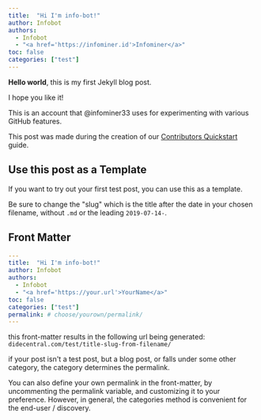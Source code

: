```yaml
---
title:  "Hi I'm info-bot!"
author: Infobot
authors:
  - Infobot
  - "<a href='https://infominer.id'>Infominer</a>"
toc: false
categories: ["test"]
---
```



**Hello world**, this is my first Jekyll blog post.

I hope you like it!

This is an account that @infominer33 uses for experimenting with various GitHub features.

This post was made during the creation of our [Contributors Quickstart](/contributors-quickstart/) guide.


## Use this post as a Template

If you want to try out your first test post, you can use this as a template.

Be sure to change the "slug" which is the title after the date in your chosen filename, without `.md` or the leading `2019-07-14-`.


## Front Matter 

```yaml
---
title:  "Hi I'm info-bot!"
author: Infobot
authors:
  - Infobot
  - "<a href='https://your.url'>YourName</a>"
toc: false
categories: ["test"]
permalink: # choose/yourown/permalink/
---
```

this front-matter results in the following url being generated: `didecentral.com/test/title-slug-from-filename/`

if your post isn't a test post, but a blog post, or falls under some other category, the category determines the permalink.

You can also define your own permalink in the front-matter, by uncommenting the permalink variable, and customizing it to your preference. However, in general, the categories method is convenient for the end-user / discovery.